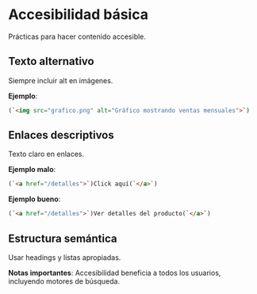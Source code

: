 # Accesibilidad básica

Prácticas para hacer contenido accesible.

## Texto alternativo

Siempre incluir alt en imágenes.

**Ejemplo**:

```html
(`<img src="grafico.png" alt="Gráfico mostrando ventas mensuales">`)
```

## Enlaces descriptivos

Texto claro en enlaces.

**Ejemplo malo**:

```html
(`<a href="/detalles">`)Click aquí(`</a>`)
```

**Ejemplo bueno**:

```html
(`<a href="/detalles">`)Ver detalles del producto(`</a>`)
```

## Estructura semántica

Usar headings y listas apropiadas.

**Notas importantes**: Accesibilidad beneficia a todos los usuarios, incluyendo motores de búsqueda.
